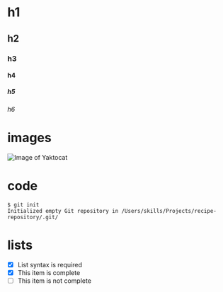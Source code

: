 # h1
## h2
### h3
#### h4
##### h5
###### h6

# images
![Image of Yaktocat](https://octodex.github.com/images/yaktocat.png)

# code
```
$ git init
Initialized empty Git repository in /Users/skills/Projects/recipe-repository/.git/
```

# lists
- [x] List syntax is required
- [x] This item is complete
- [ ] This item is not complete
